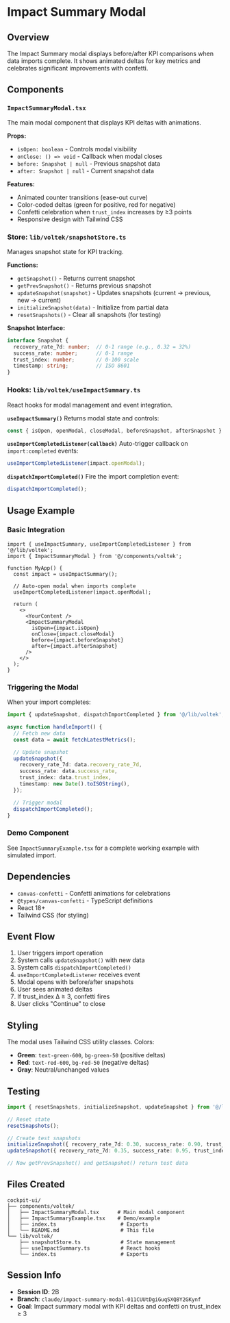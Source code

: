 # Impact Summary Modal

## Overview

The Impact Summary modal displays before/after KPI comparisons when data imports complete. It shows animated deltas for key metrics and celebrates significant improvements with confetti.

## Components

### `ImpactSummaryModal.tsx`

The main modal component that displays KPI deltas with animations.

**Props:**
- `isOpen: boolean` - Controls modal visibility
- `onClose: () => void` - Callback when modal closes
- `before: Snapshot | null` - Previous snapshot data
- `after: Snapshot | null` - Current snapshot data

**Features:**
- Animated counter transitions (ease-out curve)
- Color-coded deltas (green for positive, red for negative)
- Confetti celebration when `trust_index` increases by ≥3 points
- Responsive design with Tailwind CSS

### Store: `lib/voltek/snapshotStore.ts`

Manages snapshot state for KPI tracking.

**Functions:**
- `getSnapshot()` - Returns current snapshot
- `getPrevSnapshot()` - Returns previous snapshot
- `updateSnapshot(snapshot)` - Updates snapshots (current → previous, new → current)
- `initializeSnapshot(data)` - Initialize from partial data
- `resetSnapshots()` - Clear all snapshots (for testing)

**Snapshot Interface:**
```ts
interface Snapshot {
  recovery_rate_7d: number;  // 0-1 range (e.g., 0.32 = 32%)
  success_rate: number;      // 0-1 range
  trust_index: number;       // 0-100 scale
  timestamp: string;         // ISO 8601
}
```

### Hooks: `lib/voltek/useImpactSummary.ts`

React hooks for modal management and event integration.

**`useImpactSummary()`**
Returns modal state and controls:
```ts
const { isOpen, openModal, closeModal, beforeSnapshot, afterSnapshot } = useImpactSummary();
```

**`useImportCompletedListener(callback)`**
Auto-trigger callback on `import:completed` events:
```ts
useImportCompletedListener(impact.openModal);
```

**`dispatchImportCompleted()`**
Fire the import completion event:
```ts
dispatchImportCompleted();
```

## Usage Example

### Basic Integration

```tsx
import { useImpactSummary, useImportCompletedListener } from '@/lib/voltek';
import { ImpactSummaryModal } from '@/components/voltek';

function MyApp() {
  const impact = useImpactSummary();

  // Auto-open modal when imports complete
  useImportCompletedListener(impact.openModal);

  return (
    <>
      <YourContent />
      <ImpactSummaryModal
        isOpen={impact.isOpen}
        onClose={impact.closeModal}
        before={impact.beforeSnapshot}
        after={impact.afterSnapshot}
      />
    </>
  );
}
```

### Triggering the Modal

When your import completes:

```ts
import { updateSnapshot, dispatchImportCompleted } from '@/lib/voltek';

async function handleImport() {
  // Fetch new data
  const data = await fetchLatestMetrics();

  // Update snapshot
  updateSnapshot({
    recovery_rate_7d: data.recovery_rate_7d,
    success_rate: data.success_rate,
    trust_index: data.trust_index,
    timestamp: new Date().toISOString(),
  });

  // Trigger modal
  dispatchImportCompleted();
}
```

### Demo Component

See `ImpactSummaryExample.tsx` for a complete working example with simulated import.

## Dependencies

- `canvas-confetti` - Confetti animations for celebrations
- `@types/canvas-confetti` - TypeScript definitions
- React 18+
- Tailwind CSS (for styling)

## Event Flow

1. User triggers import operation
2. System calls `updateSnapshot()` with new data
3. System calls `dispatchImportCompleted()`
4. `useImportCompletedListener` receives event
5. Modal opens with before/after snapshots
6. User sees animated deltas
7. If trust_index Δ ≥ 3, confetti fires
8. User clicks "Continue" to close

## Styling

The modal uses Tailwind CSS utility classes. Colors:
- **Green**: `text-green-600`, `bg-green-50` (positive deltas)
- **Red**: `text-red-600`, `bg-red-50` (negative deltas)
- **Gray**: Neutral/unchanged values

## Testing

```ts
import { resetSnapshots, initializeSnapshot, updateSnapshot } from '@/lib/voltek';

// Reset state
resetSnapshots();

// Create test snapshots
initializeSnapshot({ recovery_rate_7d: 0.30, success_rate: 0.90, trust_index: 85.0 });
updateSnapshot({ recovery_rate_7d: 0.35, success_rate: 0.95, trust_index: 92.0, timestamp: new Date().toISOString() });

// Now getPrevSnapshot() and getSnapshot() return test data
```

## Files Created

```
cockpit-ui/
├── components/voltek/
│   ├── ImpactSummaryModal.tsx      # Main modal component
│   ├── ImpactSummaryExample.tsx    # Demo/example
│   ├── index.ts                     # Exports
│   └── README.md                    # This file
└── lib/voltek/
    ├── snapshotStore.ts             # State management
    ├── useImpactSummary.ts          # React hooks
    └── index.ts                     # Exports
```

## Session Info

- **Session ID**: 2B
- **Branch**: `claude/impact-summary-modal-011CUUtDgiGuqSXQ8Y2GKynf`
- **Goal**: Impact summary modal with KPI deltas and confetti on trust_index ≥ 3
